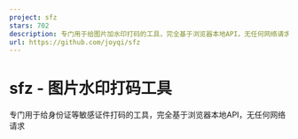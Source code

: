 ```yaml
---
project: sfz
stars: 702
description: 专门用于给图片加水印打码的工具，完全基于浏览器本地API，无任何网络请求（特别适合身份证等敏感证件）
url: https://github.com/joyqi/sfz
---
```


sfz - 图片水印打码工具
==============

专门用于给身份证等敏感证件打码的工具，完全基于浏览器本地API，无任何网络请求
